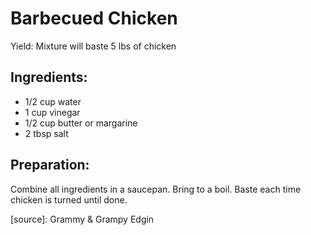 Barbecued Chicken
=================

Yield: Mixture will baste 5 lbs of chicken

Ingredients:
------------

- 1/2 cup water
- 1 cup vinegar
- 1/2 cup butter or margarine
- 2 tbsp salt

Preparation:
------------

Combine all ingredients in a saucepan. Bring to a boil. Baste each time
chicken is turned until done.

[source]: Grammy & Grampy Edgin
